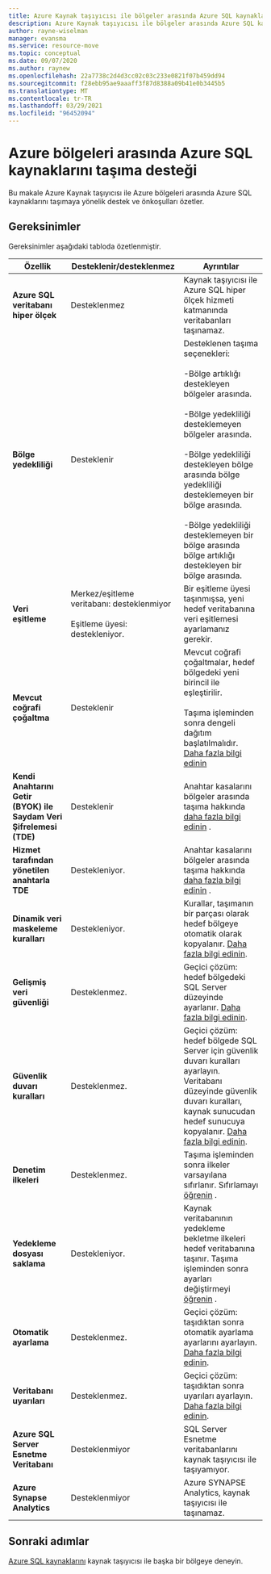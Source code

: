 ```yaml
---
title: Azure Kaynak taşıyıcısı ile bölgeler arasında Azure SQL kaynaklarını taşıma desteği.
description: Azure Kaynak taşıyıcısı ile bölgeler arasında Azure SQL kaynaklarını taşıma desteğini gözden geçirin.
author: rayne-wiselman
manager: evansma
ms.service: resource-move
ms.topic: conceptual
ms.date: 09/07/2020
ms.author: raynew
ms.openlocfilehash: 22a7738c2d4d3cc02c03c233e0821f07b459dd94
ms.sourcegitcommit: f28ebb95ae9aaaff3f87d8388a09b41e0b3445b5
ms.translationtype: MT
ms.contentlocale: tr-TR
ms.lasthandoff: 03/29/2021
ms.locfileid: "96452094"
---
```

# <a name="support-for-moving-azure-sql-resources-between-azure-regions"></a>Azure bölgeleri arasında Azure SQL kaynaklarını taşıma desteği

Bu makale Azure Kaynak taşıyıcısı ile Azure bölgeleri arasında Azure SQL kaynaklarını taşımaya yönelik destek ve önkoşulları özetler.

## <a name="requirements"></a>Gereksinimler

Gereksinimler aşağıdaki tabloda özetlenmiştir.

**Özellik** | **Desteklenir/desteklenmez** | **Ayrıntılar**
--- | --- | ---
**Azure SQL veritabanı hiper ölçek** | Desteklenmez | Kaynak taşıyıcısı ile Azure SQL hiper ölçek hizmeti katmanında veritabanları taşınamaz.
**Bölge yedekliliği** | Desteklenir |  Desteklenen taşıma seçenekleri:<br/><br/> -Bölge artıklığı destekleyen bölgeler arasında.<br/><br/> -Bölge yedekliliği desteklemeyen bölgeler arasında.<br/><br/> -Bölge yedekliliği destekleyen bölge arasında bölge yedekliliği desteklemeyen bir bölge arasında.<br/><br/> -Bölge yedekliliği desteklemeyen bir bölge arasında bölge artıklığı destekleyen bir bölge arasında. 
**Veri eşitleme** | Merkez/eşitleme veritabanı: desteklenmiyor<br/><br/> Eşitleme üyesi: destekleniyor. | Bir eşitleme üyesi taşınmışsa, yeni hedef veritabanına veri eşitlemesi ayarlamanız gerekir.
**Mevcut coğrafi çoğaltma** | Desteklenir | Mevcut coğrafi çoğaltmalar, hedef bölgedeki yeni birincil ile eşleştirilir.<br/><br/> Taşıma işleminden sonra dengeli dağıtım başlatılmalıdır. [Daha fazla bilgi edinin](../azure-sql/database/active-geo-replication-configure-portal.md)
**Kendi Anahtarını Getir (BYOK) ile Saydam Veri Şifrelemesi (TDE)** | Desteklenir | Anahtar kasalarını bölgeler arasında taşıma hakkında [daha fazla bilgi edinin](../key-vault/general/move-region.md) .
**Hizmet tarafından yönetilen anahtarla TDE** | Destekleniyor. |  Anahtar kasalarını bölgeler arasında taşıma hakkında [daha fazla bilgi edinin](../key-vault/general/move-region.md) .
**Dinamik veri maskeleme kuralları** | Destekleniyor. | Kurallar, taşımanın bir parçası olarak hedef bölgeye otomatik olarak kopyalanır. [Daha fazla bilgi edinin](../azure-sql/database/dynamic-data-masking-configure-portal.md).
**Gelişmiş veri güvenliği** | Desteklenmez. | Geçici çözüm: hedef bölgedeki SQL Server düzeyinde ayarlanır. [Daha fazla bilgi edinin](../azure-sql/database/azure-defender-for-sql.md).
**Güvenlik duvarı kuralları** | Desteklenmez. | Geçici çözüm: hedef bölgede SQL Server için güvenlik duvarı kuralları ayarlayın. Veritabanı düzeyinde güvenlik duvarı kuralları, kaynak sunucudan hedef sunucuya kopyalanır. [Daha fazla bilgi edinin](../azure-sql/database/firewall-create-server-level-portal-quickstart.md).
**Denetim ilkeleri** | Desteklenmez. | Taşıma işleminden sonra ilkeler varsayılana sıfırlanır. Sıfırlamayı [öğrenin](../azure-sql/database/auditing-overview.md) .
**Yedekleme dosyası saklama** | Destekleniyor. | Kaynak veritabanının yedekleme bekletme ilkeleri hedef veritabanına taşınır. Taşıma işleminden sonra ayarları değiştirmeyi [öğrenin](../azure-sql/database/long-term-backup-retention-configure.md) .
**Otomatik ayarlama** | Desteklenmez. | Geçici çözüm: taşıdıktan sonra otomatik ayarlama ayarlarını ayarlayın. [Daha fazla bilgi edinin](../azure-sql/database/automatic-tuning-enable.md).
**Veritabanı uyarıları** | Desteklenmez. | Geçici çözüm: taşıdıktan sonra uyarıları ayarlayın. [Daha fazla bilgi edinin](../azure-sql/database/alerts-insights-configure-portal.md).
**Azure SQL Server Esnetme Veritabanı** | Desteklenmiyor | SQL Server Esnetme veritabanlarını kaynak taşıyıcısı ile taşıyamıyor.
**Azure Synapse Analytics** | Desteklenmiyor | Azure SYNAPSE Analytics, kaynak taşıyıcısı ile taşınamaz.
## <a name="next-steps"></a>Sonraki adımlar

[Azure SQL kaynaklarını](tutorial-move-region-sql.md) kaynak taşıyıcısı ile başka bir bölgeye deneyin.